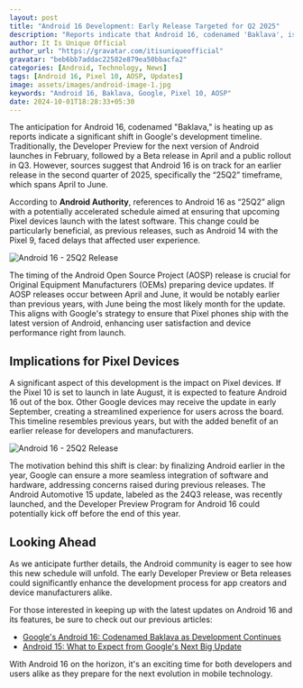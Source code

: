 ```yaml
---
layout: post
title: "Android 16 Development: Early Release Targeted for Q2 2025"
description: "Reports indicate that Android 16, codenamed 'Baklava', is set for an earlier release in Q2 2025, potentially benefiting Pixel devices."
author: It Is Unique Official
author_url: "https://gravatar.com/itisuniqueofficial"
gravatar: "beb6bb7addac22582e879ea50bbacfa2"
categories: [Android, Technology, News]
tags: [Android 16, Pixel 10, AOSP, Updates]
image: assets/images/android-image-1.jpg
keywords: "Android 16, Baklava, Google, Pixel 10, AOSP"
date: 2024-10-01T18:28:33+05:30
---
```


The anticipation for Android 16, codenamed "Baklava," is heating up as reports indicate a significant shift in Google's development timeline. Traditionally, the Developer Preview for the next version of Android launches in February, followed by a Beta release in April and a public rollout in Q3. However, sources suggest that Android 16 is on track for an earlier release in the second quarter of 2025, specifically the “25Q2” timeframe, which spans April to June.

According to **Android Authority**, references to Android 16 as “25Q2” align with a potentially accelerated schedule aimed at ensuring that upcoming Pixel devices launch with the latest software. This change could be particularly beneficial, as previous releases, such as Android 14 with the Pixel 9, faced delays that affected user experience.

![Android 16 - 25Q2 Release](https://www.theblazetimes.in/assets/images/821759a4-aaab-496f-844e-ba5970bf1b92.jpg "Android 16 - 25Q2 Release")

The timing of the Android Open Source Project (AOSP) release is crucial for Original Equipment Manufacturers (OEMs) preparing device updates. If AOSP releases occur between April and June, it would be notably earlier than previous years, with June being the most likely month for the update. This aligns with Google's strategy to ensure that Pixel phones ship with the latest version of Android, enhancing user satisfaction and device performance right from launch.

## Implications for Pixel Devices

A significant aspect of this development is the impact on Pixel devices. If the Pixel 10 is set to launch in late August, it is expected to feature Android 16 out of the box. Other Google devices may receive the update in early September, creating a streamlined experience for users across the board. This timeline resembles previous years, but with the added benefit of an earlier release for developers and manufacturers.

![Android 16 - 25Q2 Release](https://www.theblazetimes.in/assets/images/5e54d473-94d7-4796-b6f5-dcf9b40f1f7b.jpg "Android 16 - 25Q2 Release")

The motivation behind this shift is clear: by finalizing Android earlier in the year, Google can ensure a more seamless integration of software and hardware, addressing concerns raised during previous releases. The Android Automotive 15 update, labeled as the 24Q3 release, was recently launched, and the Developer Preview Program for Android 16 could potentially kick off before the end of this year.

## Looking Ahead

As we anticipate further details, the Android community is eager to see how this new schedule will unfold. The early Developer Preview or Beta releases could significantly enhance the development process for app creators and device manufacturers alike. 

For those interested in keeping up with the latest updates on Android 16 and its features, be sure to check out our previous articles:

- [Google's Android 16: Codenamed Baklava as Development Continues](https://www.theblazetimes.in/googles-android-16-codenamed-baklava-as-development-continues/)
- [Android 15: What to Expect from Google's Next Big Update](https://www.theblazetimes.in/android-15-what-to-expect-from-googles-next-big-update/)

With Android 16 on the horizon, it's an exciting time for both developers and users alike as they prepare for the next evolution in mobile technology.

